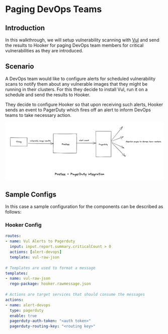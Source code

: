 # Paging DevOps Teams

## Introduction
In this walkthrough, we will setup vulnerability scanning with [Vul](https://github.com/khulnasoft-lab/vul) and send the results to Hooker for paging DevOps team members for critical vulnerabilities as they are introduced.

## Scenario
A DevOps team would like to configure alerts for scheduled vulnerability scans to notify them about any vulnerable images that they might be running in their clusters. For this they decide to install Vul, run it on a schedule and send the results to Hooker.

They decide to configure Hooker so that upon receiving such alerts, Hooker sends an event to PagerDuty which fires off an alert to inform DevOps teams to take necessary action. 

![img.png](assets/vul-pagerduty.png)

## Sample Configs
In this case a sample configuration for the components can be described as follows:

### Hooker Config
```yaml
routes:
- name: Vul Alerts to Pagerduty
  input: input.report.summary.criticalCount > 0
  actions: [alert-devops]
  template: vul-raw-json

# Templates are used to format a message
templates:
- name: vul-raw-json
  rego-package: hooker.rawmessage.json

# Actions are target services that should consume the messages
actions:
- name: alert-devops
  type: pagerduty
  enable: true
  pagerduty-auth-token: "<auth token>"
  pagerduty-routing-key: "<routing key>"
```